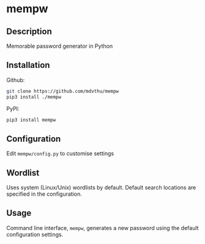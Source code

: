 # mempw

## Description
Memorable password generator in Python

## Installation
Github:
```bash
git clone https://github.com/mdvthu/mempw
pip3 install ./mempw
```
PyPI:
```bash
pip3 install mempw
```

## Configuration
Edit `mempw/config.py` to customise settings

## Wordlist
Uses system (Linux/Unix) wordlists by default.
Default search locations are specified in the configuration.

## Usage
Command line interface, `mempw`, generates a new password using the
default configuration settings.
